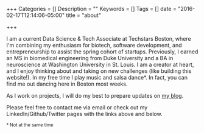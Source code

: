 +++
Categories = []
Description = ""
Keywords = []
Tags = []
date = "2016-02-17T12:14:06-05:00"
title = "about"

+++

I am a current Data Science & Tech Associate at Techstars Boston, where I'm combining my enthusiasm for biotech, software
development, and entrepreneurship to assist the spring cohort of startups. Previously, I earned an MS in biomedical
engineering from Duke University and a BA in neuroscience at Washington University in St. Louis. I am a creator at heart, 
and I enjoy thinking about and taking on new challenges (like building this website!). In my free time I play music and salsa dance\*. In fact,
you can find me out dancing here in Boston most weeks. 

As I work on projects, I will do my best to prepare updates on [my blog](/blog/home/). 

Please feel free to contact me via email or check out my LinkedIn/Github/Twitter pages with the links above and below.

<sup>\* Not at the same time</sup>